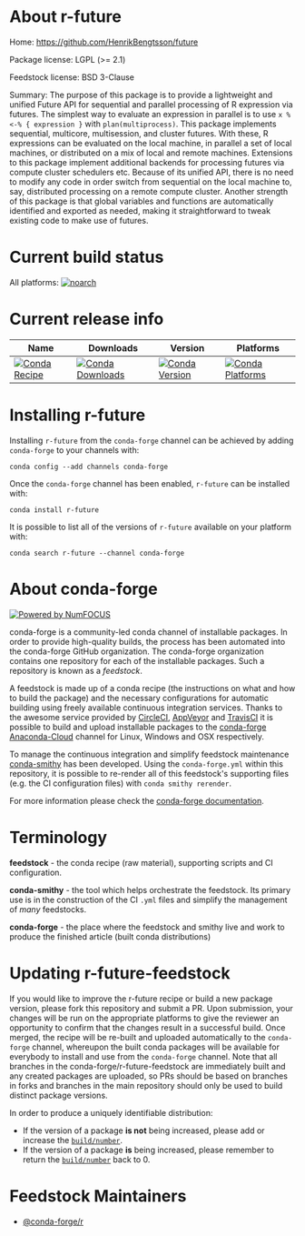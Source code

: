 <!--
# -*- mode: jinja -*-
-->

About r-future
==============

Home: https://github.com/HenrikBengtsson/future

Package license: LGPL (>= 2.1)

Feedstock license: BSD 3-Clause

Summary: The purpose of this package is to provide a lightweight and unified Future API for sequential and parallel processing of R expression via futures.  The simplest way to evaluate an expression in parallel is to use `x %<-% { expression }` with `plan(multiprocess)`. This package implements sequential, multicore, multisession, and cluster futures.  With these, R expressions can be evaluated on the local machine, in parallel a set of local machines, or distributed on a mix of local and remote machines. Extensions to this package implement additional backends for processing futures via compute cluster schedulers etc. Because of its unified API, there is no need to modify any code in order switch from sequential on the local machine to, say, distributed processing on a remote compute cluster. Another strength of this package is that global variables and functions are automatically identified and exported as needed, making it straightforward to tweak existing code to make use of futures.



Current build status
====================

All platforms:
[![noarch](https://img.shields.io/circleci/project/github/conda-forge/r-future-feedstock/master.svg?label=noarch)](https://circleci.com/gh/conda-forge/r-future-feedstock)

Current release info
====================

| Name | Downloads | Version | Platforms |
| --- | --- | --- | --- |
| [![Conda Recipe](https://img.shields.io/badge/recipe-r--future-green.svg)](https://anaconda.org/conda-forge/r-future) | [![Conda Downloads](https://img.shields.io/conda/dn/conda-forge/r-future.svg)](https://anaconda.org/conda-forge/r-future) | [![Conda Version](https://img.shields.io/conda/vn/conda-forge/r-future.svg)](https://anaconda.org/conda-forge/r-future) | [![Conda Platforms](https://img.shields.io/conda/pn/conda-forge/r-future.svg)](https://anaconda.org/conda-forge/r-future) |

Installing r-future
===================

Installing `r-future` from the `conda-forge` channel can be achieved by adding `conda-forge` to your channels with:

```
conda config --add channels conda-forge
```

Once the `conda-forge` channel has been enabled, `r-future` can be installed with:

```
conda install r-future
```

It is possible to list all of the versions of `r-future` available on your platform with:

```
conda search r-future --channel conda-forge
```


About conda-forge
=================

[![Powered by NumFOCUS](https://img.shields.io/badge/powered%20by-NumFOCUS-orange.svg?style=flat&colorA=E1523D&colorB=007D8A)](http://numfocus.org)

conda-forge is a community-led conda channel of installable packages.
In order to provide high-quality builds, the process has been automated into the
conda-forge GitHub organization. The conda-forge organization contains one repository
for each of the installable packages. Such a repository is known as a *feedstock*.

A feedstock is made up of a conda recipe (the instructions on what and how to build
the package) and the necessary configurations for automatic building using freely
available continuous integration services. Thanks to the awesome service provided by
[CircleCI](https://circleci.com/), [AppVeyor](https://www.appveyor.com/)
and [TravisCI](https://travis-ci.org/) it is possible to build and upload installable
packages to the [conda-forge](https://anaconda.org/conda-forge)
[Anaconda-Cloud](https://anaconda.org/) channel for Linux, Windows and OSX respectively.

To manage the continuous integration and simplify feedstock maintenance
[conda-smithy](https://github.com/conda-forge/conda-smithy) has been developed.
Using the ``conda-forge.yml`` within this repository, it is possible to re-render all of
this feedstock's supporting files (e.g. the CI configuration files) with ``conda smithy rerender``.

For more information please check the [conda-forge documentation](https://conda-forge.org/docs/).

Terminology
===========

**feedstock** - the conda recipe (raw material), supporting scripts and CI configuration.

**conda-smithy** - the tool which helps orchestrate the feedstock.
                   Its primary use is in the construction of the CI ``.yml`` files
                   and simplify the management of *many* feedstocks.

**conda-forge** - the place where the feedstock and smithy live and work to
                  produce the finished article (built conda distributions)


Updating r-future-feedstock
===========================

If you would like to improve the r-future recipe or build a new
package version, please fork this repository and submit a PR. Upon submission,
your changes will be run on the appropriate platforms to give the reviewer an
opportunity to confirm that the changes result in a successful build. Once
merged, the recipe will be re-built and uploaded automatically to the
`conda-forge` channel, whereupon the built conda packages will be available for
everybody to install and use from the `conda-forge` channel.
Note that all branches in the conda-forge/r-future-feedstock are
immediately built and any created packages are uploaded, so PRs should be based
on branches in forks and branches in the main repository should only be used to
build distinct package versions.

In order to produce a uniquely identifiable distribution:
 * If the version of a package **is not** being increased, please add or increase
   the [``build/number``](https://conda.io/docs/user-guide/tasks/build-packages/define-metadata.html#build-number-and-string).
 * If the version of a package **is** being increased, please remember to return
   the [``build/number``](https://conda.io/docs/user-guide/tasks/build-packages/define-metadata.html#build-number-and-string)
   back to 0.

Feedstock Maintainers
=====================

* [@conda-forge/r](https://github.com/conda-forge/r/)

